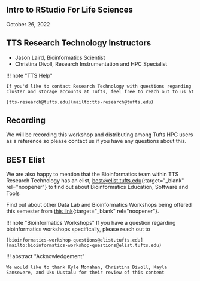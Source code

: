 ## Intro to RStudio For Life Sciences

October 26, 2022

## TTS Research Technology Instructors 

- Jason Laird, Bioinformatics Scientist
- Christina Divoll, Research Instrumentation and HPC Specialist


!!! note "TTS Help" 

    If you'd like to contact Research Technology with questions regarding cluster and storage accounts at Tufts, feel free to reach out to us at
    
    [tts-research@tufts.edu](mailto:tts-research@tufts.edu)
    
## Recording 

We will be recording this workshop and distributing among Tufts HPC users as a reference so please contact us if you have any questions about this. 

## BEST Elist

We are also happy to mention that the Bioinformatics team within TTS Research Technology has an elist, [best@elist.tufts.edu](https://elist.tufts.edu/sympa/subscribe/best?previous_action=info){:target="_blank" rel="noopener"} to find out about Bioinformatics Education, Software and Tools

Find out about other Data Lab and Bioinformatics Workshops being offered this semester from [this link](https://sites.tufts.edu/datalab/workshops/){:target="_blank" rel="noopener"}.

!!! note "Bioinformatics Workshops"
    If you have a question regarding bioinformatics workshops specifically, please reach out to 
    
    [bioinformatics-workshop-questions@elist.tufts.edu](mailto:bioinformatics-workshop-questions@elist.tufts.edu)

 
!!! abstract "Acknowledgement"

    We would like to thank Kyle Monahan, Christina Divoll, Kayla Sansevere, and Uku Uustalu for their review of this content
    
